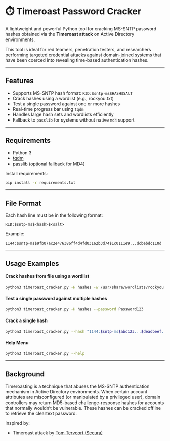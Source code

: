 # ⏱️ Timeroast Password Cracker

A lightweight and powerful Python tool for cracking MS-SNTP password hashes obtained via the **Timeroast attack** on Active Directory environments.

This tool is ideal for red teamers, penetration testers, and researchers performing targeted credential attacks against domain-joined systems that have been coerced into revealing time-based authentication hashes.

---

##  Features

-  Supports MS-SNTP hash format: `RID:$sntp-ms$HASH$SALT`
-  Crack hashes using a wordlist (e.g., rockyou.txt)
-  Test a single password against one or more hashes
-  Real-time progress bar using `tqdm`
-  Handles large hash sets and wordlists efficiently
-  Fallback to `passlib` for systems without native `md4` support

---

##  Requirements

- Python 3
- [tqdm](https://pypi.org/project/tqdm/)
- [passlib](https://pypi.org/project/passlib/) (optional fallback for MD4)

Install requirements:

```bash
pip install -r requirements.txt
````

---

## File Format

Each hash line must be in the following format:

```text
RID:$sntp-ms$<hash>$<salt>
```

Example:

```text
1144:$sntp-ms$9fb07ac2e476386ff4d4fd03162b3d74$1c0111e9...dcbebdc110d
```

---

##  Usage Examples

#### Crack hashes from file using a wordlist

```bash
python3 timeroast_cracker.py -H hashes -w /usr/share/wordlists/rockyou.txt
```

#### Test a single password against multiple hashes

```bash
python3 timeroast_cracker.py -H hashes --password Password123
```

#### Crack a single hash

```bash
python3 timeroast_cracker.py --hash "1144:$sntp-ms$abc123...$deadbeef..." -w rockyou.txt
```

#### Help Menu

```bash
python3 timeroast_cracker.py --help
```

---

##  Background

Timeroasting is a technique that abuses the MS-SNTP authentication mechanism in Active Directory environments. When certain account attributes are misconfigured (or manipulated by a privileged user), domain controllers may return MD5-based challenge-response hashes for accounts that normally wouldn’t be vulnerable. These hashes can be cracked offline to retrieve the cleartext password.

Inspired by:

* Timeroast attack by [Tom Tervoort (Secura)](https://www.secura.com/uploads/whitepapers/Secura-WP-Timeroasting-v3.pdf)

